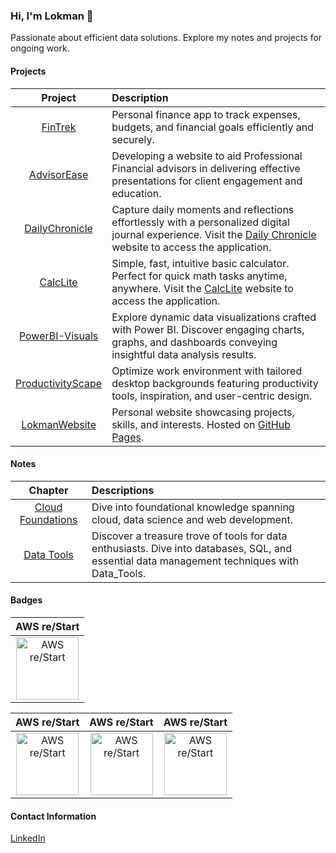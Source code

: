 ### Hi, I'm Lokman 👋
Passionate about efficient data solutions. Explore my notes and projects for ongoing work.

#### Projects
| **Project** | **Description** |
|:-----------:|:----------------|
|[FinTrek](https://github.com/lokmanTech/FinTrek)| Personal finance app to track expenses, budgets, and financial goals efficiently and securely.|
|[AdvisorEase](https://github.com/lokmanTech/AdvisorEase)| Developing a website to aid Professional Financial advisors in delivering effective presentations for client engagement and education.|
|[DailyChronicle](https://github.com/lokmanTech/DailyChronicle)| Capture daily moments and reflections effortlessly with a personalized digital journal experience. Visit the [Daily Chronicle](https://lokmanTech.github.io/DailyChronicle) website to access the application.|
|[CalcLite](https://github.com/lokmanTech/CalcLite)|  Simple, fast, intuitive basic calculator. Perfect for quick math tasks anytime, anywhere. Visit the [CalcLite](https://lokmanTech.github.io/CalcLite) website to access the application.|
|[PowerBI-Visuals](https://github.com/lokmanTech/PowerBI-Visuals)| Explore dynamic data visualizations crafted with Power BI. Discover engaging charts, graphs, and dashboards conveying insightful data analysis results.|
|[ProductivityScape](https://github.com/lokmanTech/ProductivityScape) | Optimize work environment with tailored desktop backgrounds featuring productivity tools, inspiration, and user-centric design.|
|[LokmanWebsite](https://lokmantech.github.io/)| Personal website showcasing projects, skills, and interests. Hosted on [GitHub Pages](https://github.com/lokmanTech/lokmantech.github.io). |

#### Notes
| **Chapter** | **Descriptions** |
|:-----------:|:-----------------|
|[Cloud Foundations](https://github.com/lokmanTech/cloud_foundations)|Dive into foundational knowledge spanning cloud, data science and web development.|
|[Data Tools](https://github.com/lokmanTech/Data_Tools)| Discover a treasure trove of tools for data enthusiasts. Dive into databases, SQL, and essential data management techniques with Data_Tools. |

#### Badges
|AWS re/Start|
|:----------:|
|<a href="https://www.credly.com/badges/87fb9d96-6856-4b65-b052-0c60ba687e5c/public_url"><img src="https://images.credly.com/size/340x340/images/44e2c252-5d19-4574-9646-005f7225bf53/image.png" alt="AWS re/Start" width="100px" height="100px"></a>|


|AWS re/Start|AWS re/Start|AWS re/Start|
|:----------:|:----------:|:----------:|
|<a href="https://www.credly.com/badges/87fb9d96-6856-4b65-b052-0c60ba687e5c/public_url"><img src="https://images.credly.com/size/340x340/images/44e2c252-5d19-4574-9646-005f7225bf53/image.png" alt="AWS re/Start" width="100px" height="100px"></a>|<a href="https://www.credly.com/badges/87fb9d96-6856-4b65-b052-0c60ba687e5c/public_url"><img src="https://images.credly.com/size/340x340/images/44e2c252-5d19-4574-9646-005f7225bf53/image.png" alt="AWS re/Start" width="100px" height="100px"></a>|<a href="https://www.credly.com/badges/87fb9d96-6856-4b65-b052-0c60ba687e5c/public_url"><img src="https://images.credly.com/size/340x340/images/44e2c252-5d19-4574-9646-005f7225bf53/image.png" alt="AWS re/Start" width="100px" height="100px"></a>|





#### Contact Information
[LinkedIn](https://www.linkedin.com/in/lhakimnazri)

